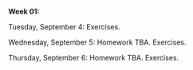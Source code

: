 **Week 01:**

Tuesday, September 4: Exercises.

Wednesday, September 5: Homework TBA. Exercises.

Thursday, September 6: Homework TBA. Exercises.